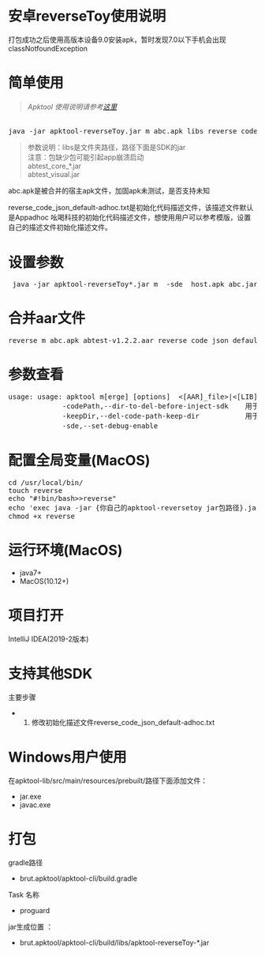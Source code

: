 # 安卓reverseToy使用说明<br/>
打包成功之后使用高版本设备9.0安装apk，暂时发现7.0以下手机会出现classNotfoundException

# 简单使用<br/>
>###### Apktool 使用说明请参考[这里](APKTOOL.md)<br/>
<pre>java -jar apktool-reverseToy.jar m abc.apk libs reverse_code_json_default-adhoc.txt</pre>

>参数说明：libs是文件夹路径，路径下面是SDK的jar<br/>
注意：包缺少包可能引起app崩溃启动 <br/>
abtest_core_*.jar<br/>
abtest_visual.jar

abc.apk是被合并的宿主apk文件，加固apk未测试，是否支持未知

reverse_code_json_default-adhoc.txt是初始化代码描述文件，该描述文件默认是Appadhoc 吆喝科技的初始化代码描述文件，想使用用户可以参考模版，设置自己的描述文件初始化描述文件。




# 设置参数
<pre> java -jar apktool-reverseToy*.jar m  -sde  host.apk abc.jar|libs/|sdk.aar reverse_code_json_default-adhoc.txt</pre>

# 合并aar文件
<pre>reverse m abc.apk abtest-v1.2.2.aar reverse_code_json_default-adhoc.txt</br></pre>

# 参数查看<br/>

<pre>usage: usage: apktool m[erge] [options] <file_apk> <[AAR]_file>|<[LIB]_dir> <init_code_file>
             -codePath,--dir-to-del-before-inject-sdk <tag>   用于代码更新，合并之前要删除指定的路径下的代码文件 例如：com.adhoc
             -keepDir,--del-code-path-keep-dir <tag>          用于代码更新，删除旧代码，但是想保留的子目录 例如：visual（将会保留com.adhoc下面的visual目录）
             -sde,--set-debug-enable                          设置debuggable true 默认:false</pre>


# 配置全局变量(MacOS)
<pre>cd /usr/local/bin/
touch reverse
echo "#!bin/bash>>reverse"
echo 'exec java -jar {你自己的apktool-reversetoy jar包路径}.jar "$@"' >> reverse
chmod +x reverse</pre>


# 运行环境(MacOS)<br/>

* java7+  
* MacOS(10.12+)<br/>

# 项目打开

IntelliJ IDEA(2019-2版本) 

# 支持其他SDK
 
 主要步骤<br/>
 
* 1. 修改初始化描述文件reverse_code_json_default-adhoc.txt<br/>


# Windows用户使用<br/>

在apktool-lib/src/main/resources/prebuilt/路径下面添加文件：

* jar.exe
* javac.exe

# 打包<br/>

gradle路径

* brut.apktool/apktool-cli/build.gradle 

Task 名称

* proguard<br/>

jar生成位置 ：

* brut.apktool/apktool-cli/build/libs/apktool-reverseToy-*.jar<br/>




